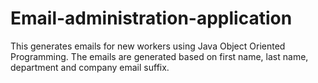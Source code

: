 # Email-administration-application

This generates emails for new workers using Java Object Oriented Programming. The emails are generated based on first name, last name, department and company email suffix. 
